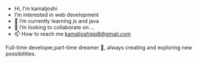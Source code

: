 -  Hi, I’m kamaljoshi
- I’m interested in web development
- 🌱 I’m currently learning js and java
- 💞️ I’m looking to collaborate on ...
- 📫 How to reach me kamaljoshipp8@gmail.com

Full-time developer,part-time dreamer 💭, always creating and exploring new possibilities.
